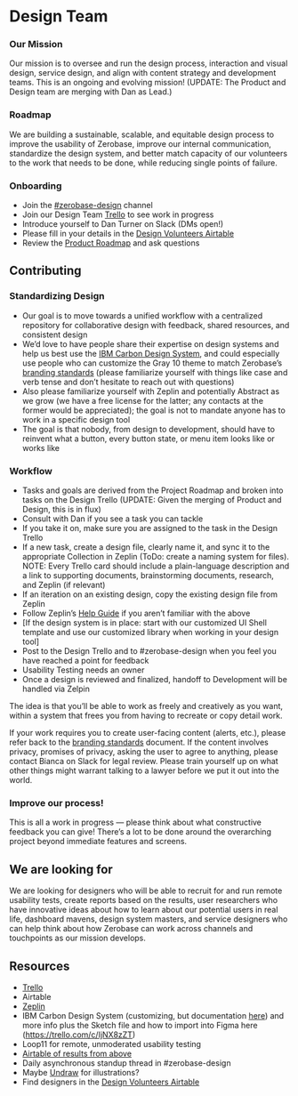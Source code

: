 # Design Team

### Our Mission
Our mission is to oversee and run the design process, interaction and visual design, service design, and align with content strategy and development teams. This is an ongoing and evolving mission! (UPDATE: The Product and Design team are merging with Dan as Lead.)

### Roadmap
We are building a sustainable, scalable, and equitable design process to improve the usability of Zerobase, improve our internal communication, standardize the design system, and better match capacity of our volunteers to the work that needs to be done, while reducing single points of failure.

### Onboarding
- Join the [#zerobase-design](https://necsi-edu.slack.com/archives/C010M0HCLSZ) channel
- Join our Design Team [Trello](https://trello.com/invite/b/fzH9yBqw/0df09c45fae07ec53ce6466def705a13/design-team) to see work in progress
- Introduce yourself to Dan Turner on Slack (DMs open!)
- Please fill in your details in the [Design Volunteers Airtable](https://airtable.com/invite/l?inviteId=invtx1JjHLdLKlOU2&inviteToken=f5188616fb2d7800bfba63495008123887e8f5b97c6d45b3667f280bd84febd7)
- Review the [Product Roadmap](https://github.com/zerobase-io/smart-tracing/wiki/Product-Roadmap) and ask questions

## Contributing

### Standardizing Design
- Our goal is to move towards a unified workflow with a centralized repository for collaborative design with feedback, shared resources, and consistent design
- We’d love to have people share their expertise on design systems and help us best use the [IBM Carbon Design System](https://www.carbondesignsystem.com/), and could especially use people who can customize the Gray 10 theme to match Zerobase’s [branding standards](https://docs.google.com/document/d/19h08-mGDmZfj0E_XjlCtUZI_Hi67uIWDbkSxPz7ghRI/edit) (please familiarize yourself with things like case and verb tense and don’t hesitate to reach out with questions)
- Also please familiarize yourself with Zeplin and potentially Abstract as we grow (we have a free license for the latter; any contacts at the former would be appreciated); the goal is not to mandate anyone has to work in a specific design tool
- The goal is that nobody, from design to development, should have to reinvent what a button, every button state, or menu item looks like or works like

### Workflow
- Tasks and goals are derived from the Project Roadmap and broken into tasks on the Design Trello (UPDATE: Given the merging of Product and Design, this is in flux)
- Consult with Dan if you see a task you can tackle
- If you take it on, make sure you are assigned to the task in the Design Trello
- If a new task, create a design file, clearly name it, and sync it to the appropriate Collection in Zeplin (ToDo: create a naming system for files). NOTE: Every Trello card should include a plain-language description and a link to supporting documents, brainstorming documents, research, and Zeplin (if relevant)
- If an iteration on an existing design, copy the existing design file from Zeplin
- Follow Zeplin’s [Help Guide](https://support.zeplin.io/en/) if you aren’t familiar with the above
- [If the design system is in place: start with our customized UI Shell template and use our customized library when working in your design tool]
- Post to the Design Trello and to #zerobase-design when you feel you have reached a point for feedback
- Usability Testing needs an owner
- Once a design is reviewed and finalized, handoff to Development will be handled via Zelpin

The idea is that you’ll be able to work as freely and creatively as you want, within a system that frees you from having to recreate or copy detail work.

If your work requires you to create user-facing content (alerts, etc.), please refer back to the [branding standards](https://docs.google.com/document/d/19h08-mGDmZfj0E_XjlCtUZI_Hi67uIWDbkSxPz7ghRI/edit) document. If the content involves privacy, promises of privacy, asking the user to agree to anything, please contact Bianca on Slack for legal review. Please train yourself up on what other things might warrant talking to a lawyer before we put it out into the world.

### Improve our process!
This is all a work in progress — please think about what constructive feedback you can give! There’s a lot to be done around the overarching project beyond immediate features and screens.

## We are looking for
We are looking for designers who will be able to recruit for and run remote usability tests, create reports based on the results, user researchers who have innovative ideas about how to learn about our potential users in real life, dashboard mavens, design system masters, and service designers who can help think about how Zerobase can work across channels and touchpoints as our mission develops.

## Resources
- [Trello](https://trello.com/invite/b/fzH9yBqw/0df09c45fae07ec53ce6466def705a13/design-team)
- Airtable
- [Zeplin](https://zpl.io/brZw9O1)
- IBM Carbon Design System (customizing, but documentation [here](https://www.carbondesignsystem.com/)) and more info plus the Sketch file and how to import into Figma here (https://trello.com/c/IjNX8zZT)
- Loop11 for remote, unmoderated usability testing
- [Airtable of results from above](https://airtable.com/invite/l?inviteId=invWGixR872We8jvo&inviteToken=0b7841e9eaf29c0920963b1ec7a587ec93c102c4fb0314f5edbdb56d8f8d1fef)
- Daily asynchronous standup thread in #zerobase-design
- Maybe [Undraw](https://undraw.co/illustrations) for illustrations?
- Find designers in the [Design Volunteers Airtable](https://airtable.com/invite/l?inviteId=invtx1JjHLdLKlOU2&inviteToken=f5188616fb2d7800bfba63495008123887e8f5b97c6d45b3667f280bd84febd7)

